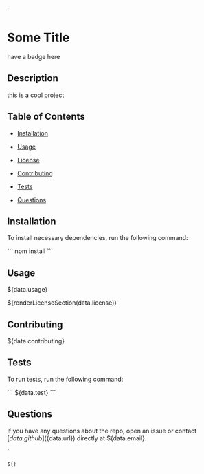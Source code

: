 `
# Some Title
have a badge here

## Description

this is a cool project

## Table of Contents 

* [Installation](#installation)

* [Usage](#usage)

* [License](#license)

* [Contributing](#contributing)

* [Tests](#tests)

* [Questions](#questions)

## Installation

To install necessary dependencies, run the following command:

\`\`\`
npm install
\`\`\`

## Usage

${data.usage}

${renderLicenseSection(data.license)}
  
## Contributing

${data.contributing}

## Tests

To run tests, run the following command:

\`\`\`
${data.test}
\`\`\`

## Questions

If you have any questions about the repo, open an issue or contact [${data.github}](${data.url}) directly at ${data.email}.

`

`${}`